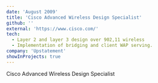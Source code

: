 ```yaml
---
date: 'August 2009'
title: 'Cisco Advanced Wireless Design Specialist'
github: ''
external: 'https://www.cisco.com/'
tech:
  - Layer 2 and layer 3 design over 902,11 wireless
  - Implementation of bridging and client WAP serving.
company: 'Upstatement'
showInProjects: true
---
```


Cisco Advanced Wireless Design Specialist
